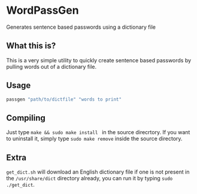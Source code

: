 # WordPassGen
Generates sentence based passwords using a dictionary file

## What this is?
This is a very simple utility to quickly create
sentence based passwords by pulling words
out of a dictionary file.

## Usage
```sh
passgen "path/to/dictfile" "words to print"
```

## Compiling
Just type ```make && sudo make install ``` in the source direcrtory.
If you want to uninstall it, simply type ```sudo make remove``` inside the source 
directory.

## Extra
``` get_dict.sh ``` will download an English dictionary file if one is not present in the ```/usr/share/dict``` directory already, you can run it by typing ```sudo ./get_dict```.
